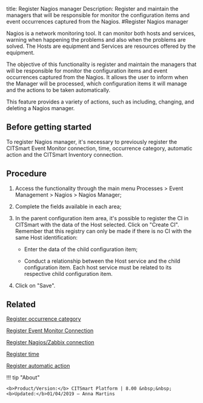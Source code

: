 title: Register Nagios manager
Description: Register and maintain the managers that will be responsible for monitor the configuration items and event occurrences captured from the Nagios.
#Register Nagios manager

Nagios is a network monitoring tool. It can monitor both hosts and services,
warning when happening the problems and also when the problems are solved. The
Hosts are equipment and Services are resources offered by the equipment.

The objective of this functionality is register and maintain the managers that
will be responsible for monitor the configuration items and event occurrences
captured from the Nagios. It allows the user to inform when the Manager will be
processed, which configuration items it will manage and the actions to be taken
automatically.

This feature provides a variety of actions, such as including, changing, and
deleting a Nagios manager.

Before getting started
--------------------------

To register Nagios manager, it's necessary to previously register the CITSmart
Event Monitor connection, time, occurrence category, automatic action and the
CITSmart Inventory connection.

Procedure
-------------

1.  Access the functionality through the main menu Processes \> Event Management
    \> Nagios \> Nagios Manager;

2.  Complete the fields available in each area;

3.  In the parent configuration item area, it's possible to register the CI in
    CITSmart with the data of the Host selected. Click on "Create CI". Remember
    that this registry can only be made if there is no CI with the same Host
    identification:

    - Enter the data of the child configuration item;

    - Conduct a relationship between the Host service and the child configuration
    item. Each host service must be related to its respective child
    configuration item.

1.  Click on "Save".

Related
-------

[Register occurrence category](/en-us/citsmart-esp-8/processes/event/configuration/register-occurence-category.html)

[Register Event Monitor Connection](/en-us/citsmart-esp-8/processes/event/configuration/register-event-monitor-connection.html)

[Register Nagios/Zabbix connection](/en/citsmart-esp-8/processes/event/configuration/register-nagios-zabbix-connection.html)

[Register time](/en-us/citsmart-esp-8/processes/event/configuration/register-time.html)

[Register automatic action](/en-us/citsmart-esp-8/additional-features/automation-of-operation/configuration/register-automatic-action.html)


!!! tip "About"

    <b>Product/Version:</b> CITSmart Platform | 8.00 &nbsp;&nbsp;
    <b>Updated:</b>01/04/2019 – Anna Martins
